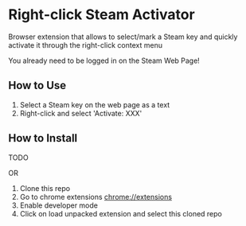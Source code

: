 # Right-click Steam Activator

Browser extension that allows to select/mark a Steam key and quickly activate it through the right-click context menu

You already need to be logged in on the Steam Web Page!

## How to Use

1. Select a Steam key on the web page as a text
2. Right-click and select 'Activate: XXX'

## How to Install

TODO

OR

1. Clone this repo
2. Go to chrome extensions [chrome://extensions](chrome://extensions)
3. Enable developer mode
4. Click on load unpacked extension and select this cloned repo
